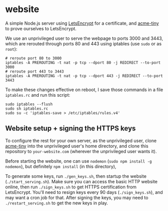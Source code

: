 # website
A simple Node.js server using [LetsEncrypt](https://letsencrypt.org) for a certificate, 
and [acme-tiny](https://github.com/diafygi/acme-tiny) to prove ourselves to LetsEncrypt.

We use an unprivileged user to serve the webpage to ports 3000 and 3443, which are
rerouted through ports 80 and 443 using iptables (use `sudo` or as `root`):

```
# reroute port 80 to 3000
iptables -A PREROUTING -t nat -p tcp --dport 80 -j REDIRECT --to-port 3000
# reroute port 443 to 3443
iptables -A PREROUTING -t nat -p tcp --dport 443 -j REDIRECT --to-port 3443
```

To make these changes effective on reboot, I save those commands in a file `iptables.rc` 
and run this script:

```
sudo iptables --flush
sudo sh iptables.rc
sudo su -c 'iptables-save > /etc/iptables/rules.v4'
```

## Website setup + signing the HTTPS keys

To configure the rest for your own server, as the unprivileged user,
clone [acme-tiny](https://github.com/diafygi/acme-tiny) into the unprivileged user's home directory, 
and clone this repository to `your-website.com` (wherever the unprivileged user wants it).

Before starting the website, one can use `nodemon` (`sudo npm install -g nodemon`), 
but definitely `npm install` (in this directory), 

To generate some keys, run `./gen_keys.sh`, then startup the website (`./start_serving.sh`).
Make sure you can access the basic HTTP website online, then run `./sign_keys.sh` to get HTTPS
certification from LetsEncrypt.  You'll need to resign keys every 90 days (`./sign_keys.sh`), 
and may want a cron job for that.  After signing the keys, you may need to 
`./restart_serving.sh` to get the new keys in play.

